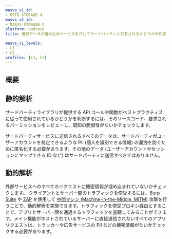 ```yaml
---
masvs_v1_id:
- MSTG-STORAGE-4
masvs_v2_id:
- MASVS-STORAGE-2
platform: android
title: 機密データが組み込みサービスを介してサードパーティと共有されるかどうかの判定 (Determining Whether Sensitive Data Is Shared with Third Parties via Embedded Services)

masvs_v1_levels:
- L1
- L2
profiles: [L1, L2]
---
```


## 概要

## 静的解析

サードパーティライブラリが提供する API コールや関数がベストプラクティスに従って使用されているかどうかを判断するには、そのソースコード、要求されるパーミッションをレビューし、既知の脆弱性がないかチェックします。

サードパーティサービスに送信されるすべてのデータは、サードパーティがユーザーアカウントを特定できるような PII (個人を識別できる情報) の漏洩を防ぐために匿名化する必要があります。その他のデータ (ユーザーアカウントやセッションにマップできる ID など) はサードパーティに送信すべきではありません。

## 動的解析

外部サービスへのすべてのリクエストに機密情報が埋め込まれていないかチェックします。
クライアントとサーバー間のトラフィックを傍受するには、[Burp Suite](../../../tools/network/MASTG-TOOL-0077.md) や [ZAP](../../../tools/network/MASTG-TOOL-0079.md) を使用して [中間マシン (Machine-in-the-Middle, MITM)](../../../Document/0x04f-Testing-Network-Communication.md#intercepting-network-traffic-through-mitm) 攻撃を行うことで、動的解析を実施できます。トラフィックを傍受プロキシ経由とすることで、アプリとサーバー間を通過するトラフィックを盗聴してみることができます。メイン機能がホストされているサーバーに直接送信されないすべてのアプリリクエストは、トラッカーや広告サービスの PII などの機密情報がないかチェックする必要があります。
